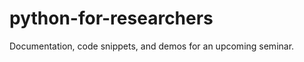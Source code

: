 python-for-researchers
======================

Documentation, code snippets, and demos for an upcoming seminar.